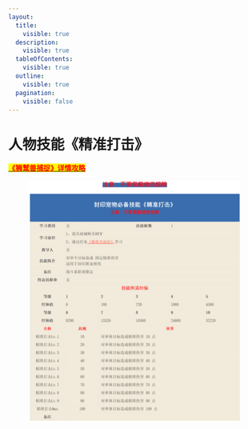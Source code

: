 ```yaml
---
layout:
  title:
    visible: true
  description:
    visible: true
  tableOfContents:
    visible: true
  outline:
    visible: true
  pagination:
    visible: false
---
```


# 人物技能《精准打击》

[<mark style="color:red;">**《狮鹫兽捕捉》详情攻略**</mark>](../../ren-wu-gong-le/guan-fang-ren-wu-gong-le/shi-jiu-shou-bu-zhuo-jing-zhun-da-ji-ji-neng.md)

<figure><img src="../../../.gitbook/assets/QQ截图20240518220421.png" alt=""><figcaption></figcaption></figure>
